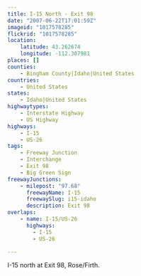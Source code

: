 ```yaml
---
title: I-15 North - Exit 98
date: "2007-06-22T17:01:59Z"
imageid: "1017578285"
flickrid: "1017578285"
location:
    latitude: 43.262674
    longitude: -112.307981
places: []
counties:
    - Bingham County|Idaho|United States
countries:
    - United States
states:
    - Idaho|United States
highwaytypes:
    - Interstate Highway
    - US Highway
highways:
    - I-15
    - US-26
tags:
    - Freeway Junction
    - Interchange
    - Exit 98
    - Big Green Sign
freewayJunctions:
    - milepost: "97.68"
      freewayName: I-15
      freewaySlug: i15-idaho
      description: Exit 98
overlaps:
    - name: I-15/US-26
      highways:
        - I-15
        - US-26

---
```

I-15 north at Exit 98, Rose/Firth.